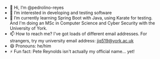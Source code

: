 - 👋 Hi, I’m @pedrolino-reyes
- 👀 I’m interested in developing and testing software
- 🌱 I’m currently learning Spring Boot with Java, using Karate for testing. And I'm doing an MSc in Computer Science and Cyber Security with the University of York.
- 📫 How to reach me? I've got loads of different email addresses. For strangers, try my university email address: jjq519@york.ac.uk
- 😄 Pronouns: he/him
- ⚡ Fun fact: Pete Reynolds isn't actually my official name... yet!

<!---
pedrolino-reyes/pedrolino-reyes is a ✨ special ✨ repository because its `README.md` (this file) appears on your GitHub profile.
You can click the Preview link to take a look at your changes.
--->
